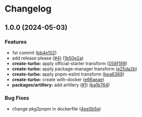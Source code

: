 # Changelog

## 1.0.0 (2024-05-03)


### Features

* 1st commit ([bb4e102](https://github.com/nagauta/javascript-runtimex/commit/bb4e1028a52d0c30c3f31e8e9b76fd8b05149286))
* add release please ([#4](https://github.com/nagauta/javascript-runtimex/issues/4)) ([1b50e2a](https://github.com/nagauta/javascript-runtimex/commit/1b50e2a92d8e6046acd1718e94d77ae908911282))
* **create-turbo:** apply official-starter transform ([058f199](https://github.com/nagauta/javascript-runtimex/commit/058f199b6fc05468b0441f1e2e26d97c5d4d2208))
* **create-turbo:** apply package-manager transform ([e25da2b](https://github.com/nagauta/javascript-runtimex/commit/e25da2bef8ab3d0069bc14e2ac2fb65a7662afe1))
* **create-turbo:** apply pnpm-eslint transform ([bea6369](https://github.com/nagauta/javascript-runtimex/commit/bea6369476cc86a3038405592325185d18fc3c1e))
* **create-turbo:** create with-docker ([e66aeae](https://github.com/nagauta/javascript-runtimex/commit/e66aeaec5fc67c69a84c2bf2a90db9d0a8ee468e))
* **packages/artillery:** add artillery ([#1](https://github.com/nagauta/javascript-runtimex/issues/1)) ([ba1b764](https://github.com/nagauta/javascript-runtimex/commit/ba1b7641233678685c9120868fe11cf278647291))


### Bug Fixes

* change pkg2pnpm in dockerfile ([4ee0b5e](https://github.com/nagauta/javascript-runtimex/commit/4ee0b5e3b1bc63f26d288b3260fac48a3661a5c5))
